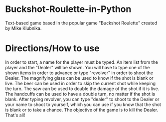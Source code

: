 # Buckshot-Roulette-in-Python
Text-based game based in the popular game "Buckshot Roulette" created by Mike Klubnika.
# Directions/How to use
In order to start, a name for the player must be typed. An item list from the player and 
the "Dealer" will be shown. You will have to type one of the shown items in order to advance
or type "revolver" in order to shoot the Dealer. The magnifying glass can be used to know if
the shot is blank or live. The beer can be used in order to skip the current shot while
keeping the turn. The saw can be used to double the damage of the shot if it is live.
The handcuffs can be used to have a double turn, no matter if the shot is blank.
After typing revolver, you can type "dealer" to shoot to the Dealer or your name to shoot
to yourself, which you can use if you know that the shot is blank or to take a chance.
The objective of the game is to kill the Dealer. That's all!
